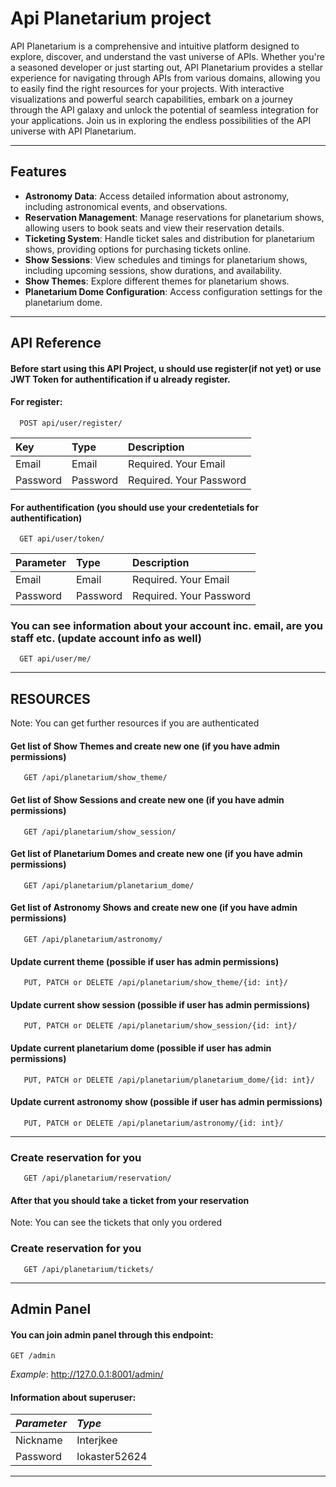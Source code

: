# Api Planetarium project

API Planetarium is a comprehensive and intuitive platform designed to explore, discover, and understand the vast universe of APIs. Whether you're a seasoned developer or just starting out, API Planetarium provides a stellar experience for navigating through APIs from various domains, allowing you to easily find the right resources for your projects. With interactive visualizations and powerful search capabilities, embark on a journey through the API galaxy and unlock the potential of seamless integration for your applications. Join us in exploring the endless possibilities of the API universe with API Planetarium.

-------------------------------------------------------------------------------------
## Features

- **Astronomy Data**: Access detailed information about astronomy, including astronomical events, and observations.
- **Reservation Management**: Manage reservations for planetarium shows, allowing users to book seats and view their reservation details.
- **Ticketing System**: Handle ticket sales and distribution for planetarium shows, providing options for purchasing tickets online.
- **Show Sessions**: View schedules and timings for planetarium shows, including upcoming sessions, show durations, and availability.
- **Show Themes**: Explore different themes for planetarium shows.
- **Planetarium Dome Configuration**: Access configuration settings for the planetarium dome.

-------------------------------------------------------------------------------------

## API Reference

#### Before start using this API Project, u should use register(if not yet) or use JWT Token for authentification if u already register.

#### For register:

```http
  POST api/user/register/
```
| Key | Type     | Description                |
| :-------- | :------- | :------------------------- |
| Email | Email | Required. Your Email |
| Password | Password | Required. Your Password |

#### For authentification (you should use your credentetials for authentification)

```HTTP
  GET api/user/token/
```
| Parameter | Type     | Description                       |
| :-------- | :------- | :-------------------------------- |
| Email    | Email | Required. Your Email |
| Password    | Password | Required. Your Password |

### You can see information about your account inc. email, are you staff etc. (update account info as well)


```HTTP
  GET api/user/me/
```
------------------------------------------------------------------------------------

## RESOURCES

Note: You can get further resources if you are authenticated
 
#### Get list of Show Themes and create new one (if you have admin permissions)

```HTTP
   GET /api/planetarium/show_theme/
```
#### Get list of Show Sessions and create new one (if you have admin permissions)

```HTTP
   GET /api/planetarium/show_session/
```
#### Get list of Planetarium Domes and create new one (if you have admin permissions)

```HTTP
   GET /api/planetarium/planetarium_dome/
```
#### Get list of Astronomy Shows and create new one (if you have admin permissions)

```HTTP
   GET /api/planetarium/astronomy/
```
#### Update current theme (possible if user has admin permissions)
```HTTP
   PUT, PATCH or DELETE /api/planetarium/show_theme/{id: int}/
```
#### Update current show session (possible if user has admin permissions)
```HTTP
   PUT, PATCH or DELETE /api/planetarium/show_session/{id: int}/
```
#### Update current planetarium dome (possible if user has admin permissions)
```HTTP
   PUT, PATCH or DELETE /api/planetarium/planetarium_dome/{id: int}/
```
#### Update current astronomy show (possible if user has admin permissions)
```HTTP
   PUT, PATCH or DELETE /api/planetarium/astronomy/{id: int}/
```
-----------------------------------------------------------------------------------
### Create reservation for you
```HTTP
   GET /api/planetarium/reservation/
```
#### After that you should take a ticket from your reservation

Note: You can see the tickets that only you ordered

### Create reservation for you

```HTTP
   GET /api/planetarium/tickets/
```
----------------------------------------------------------------------------------
## Admin Panel

#### You can join admin panel through this endpoint:
```HTTP
GET /admin
```
*Example*: http://127.0.0.1:8001/admin/

#### Information about superuser:


| *Parameter* | *Type*        | 
| :-------- |:--------------|
| Nickname   | Interjkee     |
| Password    | lokaster52624 |
----------------------------------------------------------------------------------
```